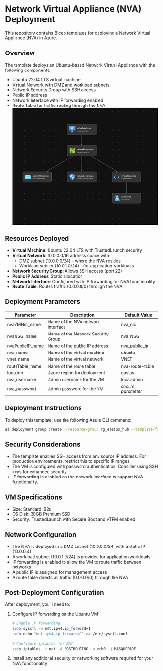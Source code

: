 # Network Virtual Appliance (NVA) Deployment

This repository contains Bicep templates for deploying a Network Virtual Appliance (NVA) in Azure.

## Overview

The template deploys an Ubuntu-based Network Virtual Appliance with the following components:
- Ubuntu 22.04 LTS virtual machine
- Virtual Network with DMZ and workload subnets
- Network Security Group with SSH access
- Public IP address
- Network Interface with IP forwarding enabled
- Route Table for traffic routing through the NVA
![Architecture Diagram](/bicep-visualizer.png)
## Resources Deployed

- **Virtual Machine**: Ubuntu 22.04 LTS with TrustedLaunch security
- **Virtual Network**: 10.0.0.0/16 address space with:
  - DMZ subnet (10.0.0.0/24) - where the NVA resides
  - Workload subnet (10.0.1.0/24) - for application workloads
- **Network Security Group**: Allows SSH access (port 22)
- **Public IP Address**: Static allocation
- **Network Interface**: Configured with IP forwarding for NVA functionality
- **Route Table**: Routes traffic (0.0.0.0/0) through the NVA

## Deployment Parameters

| Parameter | Description | Default Value |
|-----------|-------------|---------------|
| nvaVMNic_name | Name of the NVA network interface | nva_nic |
| nvaNSG_name | Name of the Network Security Group | nva_NSG |
| nvaPublicIP_name | Name of the public IP address | nva_public_ip |
| nva_name | Name of the virtual machine | ubuntu |
| vnet_name | Name of the virtual network | VNET |
| routeTable_name | Name of the route table | nva-route-table |
| location | Azure region for deployment | eastus |
| nva_username | Admin username for the VM | localadmin |
| nva_password | Admin password for the VM | *secure parameter* |

## Deployment Instructions

To deploy this template, use the following Azure CLI command:

```bash
az deployment group create --resource-group rg_eastus_hub --template-file nva.bicep --parameters @nva.parameters.json
```

## Security Considerations

- The template enables SSH access from any source IP address. For production environments, restrict this to specific IP ranges.
- The VM is configured with password authentication. Consider using SSH keys for enhanced security.
- IP forwarding is enabled on the network interface to support NVA functionality.

## VM Specifications

- Size: Standard_B2s
- OS Disk: 30GB Premium SSD
- Security: TrustedLaunch with Secure Boot and vTPM enabled

## Network Configuration

- The NVA is deployed in a DMZ subnet (10.0.0.0/24) with a static IP (10.0.0.4)
- A workload subnet (10.0.1.0/24) is provided for application workloads
- IP forwarding is enabled to allow the VM to route traffic between networks
- A public IP is assigned for management access
- A route table directs all traffic (0.0.0.0/0) through the NVA

## Post-Deployment Configuration

After deployment, you'll need to:

1. Configure IP forwarding on the Ubuntu VM:
   ```bash
   # Enable IP forwarding
   sudo sysctl -w net.ipv4.ip_forward=1
   sudo echo "net.ipv4.ip_forward=1" >> /etc/sysctl.conf
   
   # Configure iptables for NAT
   sudo iptables -t nat -A POSTROUTING -o eth0 -j MASQUERADE
   ```

2. Install any additional security or networking software required for your NVA functionality
